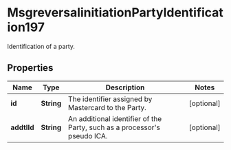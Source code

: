 

# MsgreversalinitiationPartyIdentification197

Identification of a party.

## Properties

| Name | Type | Description | Notes |
|------------ | ------------- | ------------- | -------------|
|**id** | **String** | The identifier assigned by Mastercard to the Party. |  [optional] |
|**addtlId** | **String** | An additional identifier of the Party, such as a processor&#39;s pseudo ICA. |  [optional] |



